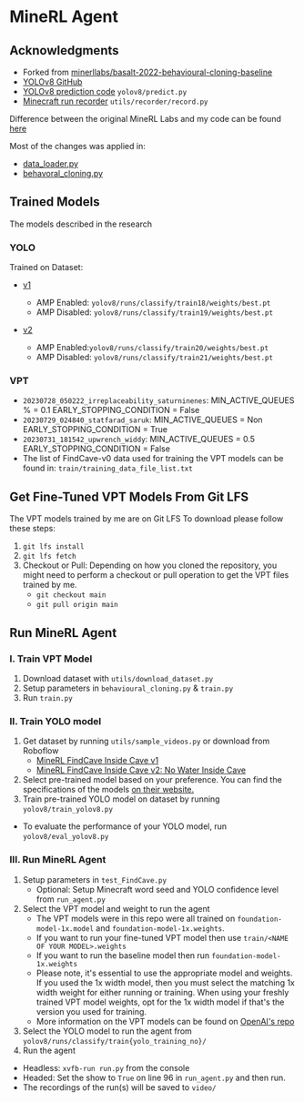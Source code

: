 # MineRL Agent
## Acknowledgments
- Forked from [minerllabs/basalt-2022-behavioural-cloning-baseline](https://github.com/csupika/basalt-2022-behavioural-cloning-baseline)
- [YOLOv8 GitHub](https://github.com/ultralytics/ultralytics)
- [YOLOv8 prediction code](https://docs.ultralytics.com/tasks/classify/#predict) `yolov8/predict.py`
- [Minecraft run recorder](https://github.com/ryanrudes/colabgymrender/blob/main/colabgymrender/recorder.py) `utils/recorder/record.py`


Difference between the original MineRL Labs and my code can be found [here](https://github.com/minerllabs/basalt-2022-behavioural-cloning-baseline/compare/main...csupika:basalt-2022-behavioural-cloning-baseline:main)

Most of the changes was applied in:
- [data_loader.py](https://github.com/minerllabs/basalt-2022-behavioural-cloning-baseline/compare/main...csupika:basalt-2022-behavioural-cloning-baseline:main#diff-e42ca25bb5510426ff2e770dc5dec52a2e8bce0c9a6ac8a51ec50277e98b7ddf)
- [behavoral_cloning.py](https://github.com/minerllabs/basalt-2022-behavioural-cloning-baseline/compare/main...csupika:basalt-2022-behavioural-cloning-baseline:main#diff-45a5f8c20489ae9d62a9df8d836d0f96979c582de6e40488690cbaaa0a0d81bd)


## Trained Models
The models described in the research

### YOLO
Trained on Dataset:
- [v1](https://universe.roboflow.com/minerl-findcave-u5lrz/minerl-findcave-inside-cave-v1)
   - AMP Enabled: `yolov8/runs/classify/train18/weights/best.pt`
   - AMP Disabled: `yolov8/runs/classify/train19/weights/best.pt`

- [v2](https://universe.roboflow.com/minerl-findcave-u5lrz/minerl-findcave-inside-cave-v2-no-water-inside-cave)
   - AMP Enabled:`yolov8/runs/classify/train20/weights/best.pt`
   - AMP Disabled: `yolov8/runs/classify/train21/weights/best.pt`
  
### VPT
- `20230728_050222_irreplaceability_saturninenes`: MIN_ACTIVE_QUEUES % = 0.1  EARLY_STOPPING_CONDITION = False
- `20230729_024840_statfarad_saruk`: MIN_ACTIVE_QUEUES = Non EARLY_STOPPING_CONDITION = True
- `20230731_181542_upwrench_widdy`: MIN_ACTIVE_QUEUES = 0.5  EARLY_STOPPING_CONDITION = False
- The list of FindCave-v0 data used for training the VPT models can be found in: `train/training_data_file_list.txt`

## Get Fine-Tuned VPT Models From Git LFS 
The VPT models trained by me are on Git LFS
To download please follow these steps:
1) `git lfs install`
2) `git lfs fetch`
3) Checkout or Pull: Depending on how you cloned the repository, you might need to perform a checkout or pull operation to get the VPT files trained by me.
   - `git checkout main`
   - `git pull origin main`


## Run MineRL Agent
### I. Train VPT Model
1) Download dataset with `utils/download_dataset.py`
2) Setup parameters in `behavioural_cloning.py` & `train.py`
3) Run `train.py`

### II. Train YOLO model
1) Get dataset by running `utils/sample_videos.py` or download from Roboflow
    - [MineRL FindCave Inside Cave v1](https://universe.roboflow.com/minerl-findcave-u5lrz/minerl-findcave-inside-cave-v1)
    - [MineRL FindCave Inside Cave v2: No Water Inside Cave](https://universe.roboflow.com/minerl-findcave-u5lrz/minerl-findcave-inside-cave-v2-no-water-inside-cave)
2) Select pre-trained model based on your preference. You can find the specifications of the models [on their website.](https://docs.ultralytics.com/tasks/classify/#models)
3) Train pre-trained YOLO model on dataset by running `yolov8/train_yolov8.py`
- To evaluate the performance of your YOLO model, run `yolov8/eval_yolov8.py`

### III. Run MineRL Agent
1) Setup parameters in `test_FindCave.py`
   - Optional: Setup Minecraft word seed and YOLO confidence level from `run_agent.py`
1) Select the VPT model and weight to run the agent
    - The VPT models were in this repo were all trained on `foundation-model-1x.model` and `foundation-model-1x.weights`.
    - If you want to run your fine-tuned VPT model then use `train/<NAME OF YOUR MODEL>.weights`
    - If you want to run the baseline model then run `foundation-model-1x.weights`
    - Please note, it's essential to use the appropriate model and weights. If you used the 1x width model, then you must select the matching 1x width weight for either running or training. When using your freshly trained VPT model weights, opt for the 1x width model if that's the version you used for training.
    - More information on the VPT models can be found on [OpenAI's repo](https://github.com/openai/Video-Pre-Training)
2) Select the YOLO model to run the agent from `yolov8/runs/classify/train{yolo_training_no}/`
3) Run the agent
- Headless: `xvfb-run run.py` from the console
- Headed: Set the show to `True` on line 96 in `run_agent.py` and then run.
- The recordings of the run(s) will be saved to `video/`

